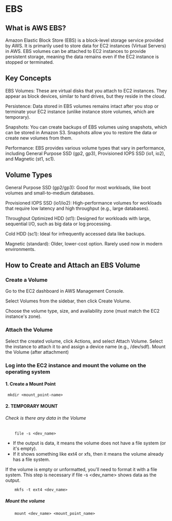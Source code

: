 # EBS

## What is AWS EBS?
Amazon Elastic Block Store (EBS) is a block-level storage service provided by AWS.
It is primarily used to store data for EC2 instances (Virtual Servers) in AWS. EBS volumes can be attached to EC2 instances to provide persistent storage, meaning the data remains even if the EC2 instance is stopped or terminated.

## Key Concepts
EBS Volumes: These are virtual disks that you attach to EC2 instances. They appear as block devices, similar to hard drives, but they reside in the cloud.

Persistence: Data stored in EBS volumes remains intact after you stop or terminate your EC2 instance (unlike instance store volumes, which are temporary).

Snapshots: You can create backups of EBS volumes using snapshots, which can be stored in Amazon S3. Snapshots allow you to restore the data or create new volumes from them.

Performance: EBS provides various volume types that vary in performance, including General Purpose SSD (gp2, gp3), Provisioned IOPS SSD (io1, io2), and Magnetic (st1, sc1).

## Volume Types
General Purpose SSD (gp2/gp3): Good for most workloads, like boot volumes and small-to-medium databases.

Provisioned IOPS SSD (io1/io2): High-performance volumes for workloads that require low latency and high throughput (e.g., large databases).

Throughput Optimized HDD (st1): Designed for workloads with large, sequential I/O, such as big data or log processing.

Cold HDD (sc1): Ideal for infrequently accessed data like backups.

Magnetic (standard): Older, lower-cost option. Rarely used now in modern environments.

## How to Create and Attach an EBS Volume
### Create a Volume

Go to the EC2 dashboard in AWS Management Console.

Select Volumes from the sidebar, then click Create Volume.

Choose the volume type, size, and availability zone (must match the EC2 instance's zone).

### Attach the Volume

Select the created volume, click Actions, and select Attach Volume.
Select the instance to attach it to and assign a device name (e.g., /dev/sdf).
Mount the Volume (after attachment)

### Log into the EC2 instance and mount the volume on the operating system

#### 1. Create a Mount Point
   
     mkdir <mount_point-name>

#### 2. TEMPORARY MOUNT

###### Check is there any data in the Volume

        file -s <dev_name>

 - If the output is data, it means the volume does not have a file system (or it's empty).
 - If it shows something like ext4 or xfs, then it means the volume already has a file system.
       
If the volume is empty or unformatted, you'll need to format it with a file system. 
This step is necessary if file -s <dev_name> shows data as the output.
       
        mkfs -t ext4 <dev_name>

##### Mount the volume 

        mount <dev_name> <mount_point_name>